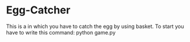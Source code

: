 # Egg-Catcher
This is a in which you have to catch the egg by using basket.
To start you have to write this command:
python game.py

